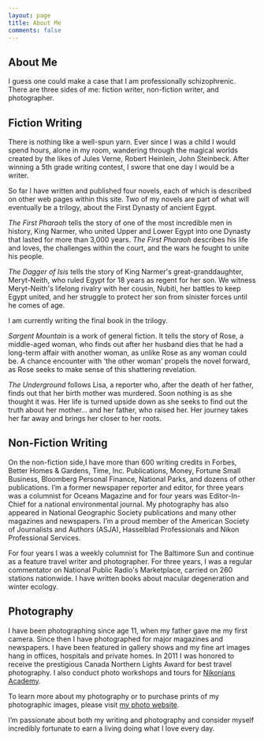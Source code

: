 ```yaml
---
layout: page
title: About Me
comments: false
---
```

## About Me

I guess one could make a case that I am professionally schizophrenic. There are three sides of me: fiction writer, non-fiction writer, and photographer. 

## Fiction Writing

There is nothing like a well-spun yarn. Ever since I was a child I would spend hours, alone in my room, wandering through the magical worlds created by the likes of Jules Verne, Robert Heinlein, John Steinbeck. After winning a 5th grade writing contest, I swore that one day I would be a writer. 

So far I have written and published four novels, each of which is described on other web pages within this site. Two of my novels are part of what will eventually be a trilogy, about the First Dynasty of ancient Egypt. 

*The First Pharaoh* tells the story of one of the most incredible men in history, King Narmer, who united Upper and Lower Egypt into one Dynasty that lasted for more than 3,000 years. *The First Pharaoh* describes his life and loves, the challenges within the court, and the wars he fought to unite his people. 

*The Dagger of Isis* tells the story of King Narmer's great-granddaughter, Meryt-Neith, who ruled Egypt for 18 years as regent for her son. We witness Meryt-Neith's lifelong rivalry with her cousin, Nubiti, her battles to keep Egypt united, and her struggle to protect her son from sinister forces until he comes of age. 

I am currently writing the final book in the trilogy. 

*Sargent Mountain* is a work of general fiction. It tells the story of Rose, a middle-aged woman, who finds out after her husband dies that he had a long-term affair with another woman, as unlike Rose as any woman could be. A chance encounter with 'the other woman' propels the novel forward, as Rose seeks to make sense of this shattering revelation. 

*The Underground* follows Lisa, a reporter who, after the death of her father, finds out that her birth mother was murdered. Soon nothing is as she thought it was. Her life is turned upside down as she seeks to find out the truth about her mother… and her father, who raised her. Her journey takes her far away and brings her closer to her roots.


## Non-Fiction Writing

On the non-fiction side,I have more than 600 writing credits in Forbes, Better Homes & Gardens, Time, Inc. Publications, Money, Fortune Small Business, Bloomberg Personal Finance, National Parks, and dozens of other publications. I’m a former newspaper reporter and editor, for three years was a columnist for Oceans Magazine and for four years was Editor-In-Chief for a national environmental journal. My photography has also appeared in National Geographic Society publications and many other magazines and newspapers. I’m a proud member of the American Society of Journalists and Authors (ASJA), Hasselblad Professionals and Nikon Professional Services.

For four years I was a weekly columnist for The Baltimore Sun and continue as a feature travel writer and photographer. For three years, I was a regular commentator on National Public Radio's Marketplace, carried on 260 stations nationwide. I have written books about macular degeneration and winter ecology. 

## Photography

I have been photographing since age 11, when my father gave me my first camera. Since then I have photographed for major magazines and newspapers. I have been featured in gallery shows and my fine art images hang in offices, hospitals and private homes. In 2011 I was honored to receive the prestigious Canada Northern Lights Award for best travel photography. I also conduct photo workshops and tours for [Nikonians Academy](http://www.nikoniansacademy.com). 
 
To learn more about my photography or to purchase prints of my photographic images, please visit [my photo website](http://www.lesterpickerphoto.com).


I’m passionate about both my writing and photography and consider myself incredibly fortunate to earn a living doing what I love every day.



